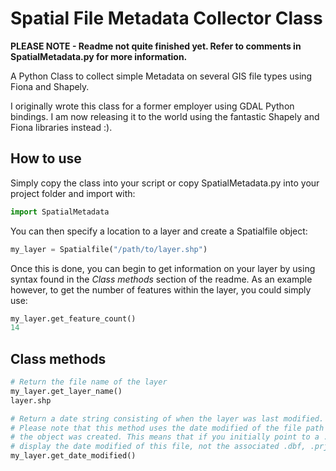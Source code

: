 # Spatial File Metadata Collector Class
**PLEASE NOTE - Readme not quite finished yet. Refer to comments in SpatialMetadata.py for more information.**

A Python Class to collect simple Metadata on several GIS file types using Fiona and Shapely.

I originally wrote this class for a former employer using GDAL Python bindings. I am now releasing
it to the world using the fantastic Shapely and Fiona libraries instead :).

## How to use
Simply copy the class into your script or copy SpatialMetadata.py into your project folder and 
import with:
```python
import SpatialMetadata
```

You can then specify a location to a layer and create a Spatialfile object:
```python
my_layer = Spatialfile("/path/to/layer.shp")
```

Once this is done, you can begin to get information on your layer by using syntax found in the
*Class methods* section of the readme. As an example however, to get the number of features
within the layer, you could simply use:
```python
my_layer.get_feature_count()
14
```

## Class methods
```python
# Return the file name of the layer
my_layer.get_layer_name()
layer.shp

# Return a date string consisting of when the layer was last modified.
# Please note that this method uses the date modified of the file path initially specified when 
# the object was created. This means that if you initially point to a .shp file, it will only 
# display the date modified of this file, not the associated .dbf, .prj or .shx files.
my_layer.get_date_modified()

